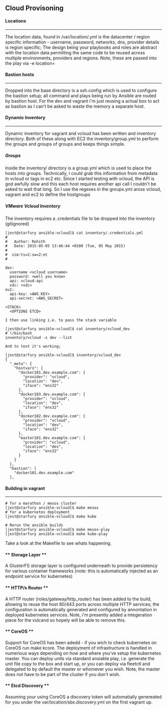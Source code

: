 ## **Cloud Provisoning**
#### **Locations**
----

The location data, found in /var/location/<location>.yml is the datacenter / region specific information - username, password, networks, dns, provider details is region specific; The design being your playbooks and roles are abstract with the location data permitting the same code to be reused across multiple environments, providers and regions. Note, these are passed into the play via -e location=<location>

#### **Bastion hosts**
----

Dropped into the base directory is a ssh.config which is used to configure the bastion setup; all command and plays being run by Ansible are routed by bastion host. For the dev and vagrant i'm just reusing a actual box to act as bastion as I can't be asked to waste the memory a separate host.

#### **Dynamic Inventory**
-----

Dynamic inventory for vagrant and vcloud has been written and inventory directory. Both of these along with EC2 the inventory/group.yml to perform the groups and groups of groups and keeps things simple.


##### **Groups**

Inside the inventory/ directory is a group.yml which is used to place the hosts into groups. Technically, I could grab this information from metadata in vcloud or tags in ec2 etc. Since I started testing with vcloud, the API is god awfully slow and this each host requires another api call I couldn't be asked to wait that long. So I use the regexes in the groups.yml aross vcloud, vagrant and ec2 to define the hostgroups

##### **VMware Vcloud Inventory**

The inventory requires a .credentials file to be dropped into the inventory (gitignored)

    [jest@starfury ansible-vcloud]$ cat inventory/.credentials.yml
    #
    #   Author: Rohith
    #   Date: 2015-05-05 13:46:44 +0100 (Tue, 05 May 2015)
    #
    #  vim:ts=2:sw=2:et
    #

    dev:
      username <vcloud username>
      password: <well you know>
      api: vcloud-api
      vdc: <vdc>
    eu1:
      api-key: <AWS_KEY>
      api-secret: <AWS_SECRET>
    
    <STACK>
      <OPTIONS ETCD>

    I then use linking i.e. to pass the stack variable

    [jest@starfury ansible-vcloud]$ cat inventory/vcloud_dev
    # !/bin/bash
    inventory/vcloud -s dev --list

    And to test it's working;

    [jest@starfury ansible-vcloud]$ inventory/vcloud_dev
    {
      "_meta": {
        "hostvars": {
          "docker101.dev.example.com": {
            "provider": "vcloud",
            "location": "dev",
            "iface": "ens32"
          },
          "docker103.dev.example.com": {
            "provider": "vcloud",
            "location": "dev",
            "iface": "ens32"
          },
          "docker102.dev.example.com": {
            "provider": "vcloud",
            "location": "dev",
            "iface": "ens32"
          },
          "master101.dev.example.com": {
            "provider": "vcloud",
            "location": "dev",
            "iface": "ens32"
          }
        }
      },
      "bastion": [
        "docker101.dev.example.com"
      ],

#### **Building in vagrant**
----

    # for a marathon / mesos cluster
    [jest@starfury ansible-vcloud]$ make mesos
    # for a kubernetes deployment
    [jest@starfury ansible-vcloud]$ make kube

    # Rerun the ansible builds
    [jest@starfury ansible-vcloud]$ make mesos-play
    [jest@starfury ansible-vcloud]$ make kube-play

Take a look at the Makefile to see whats happening.

#### ** Storage Layer **

A GlusterFS storage layer is configured underneath to provide persistency for various container frameworks (note: this is automatically injected as an endpoint service for kubernetes)  

#### ** HTTP/s Router **

A HTTP router (roles/gateway/http_router) has been added to the build, allowing to reuse the host 80/443 ports across multiple HTTP services; the configuration is automatically generated and configured by annontation in deployed kubernetes services. Note, i'm presently added a integeration piece for the vulcand so hopely will be able to remove this.


#### ** CoreOS ** 

Support for CoreOS has been adedd - if you wich to check kubernetes on CoreOS run make kcore. The deployment of infrastructure is handled in numerious ways depending on how and where you've setup the kubernetes master. You can deploy units via standard ansiable play, i.e. generate the unit file copy to the box and start up, or you can deploy via fleetctl and delegated to by default the master or whomever you wish. Note, the master does not have to be part of the cluster if you don't wish. 

#### ** Etcd Discovery **

Assuming your using CoreOS a discovery token will automatially genereated for you under the var/location/sbx.discovery.yml on the first vagrant up.
